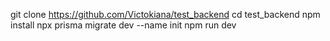 git clone https://github.com/Victokiana/test_backend
cd test_backend
npm install
npx prisma migrate dev --name init
npm run dev
